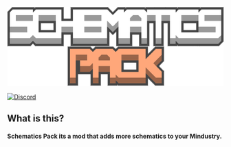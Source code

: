 ![logo](sprites/schematics-pack.png)

[![Discord](https://img.shields.io/discord/861700215227678730.svg?logo=discord&logoColor=white&logoWidth=20&labelColor=7289DA&label=Discord&color=17cf48)](https://discord.gg/P8zbP8xN8D)
## What is this?
#### Schematics Pack its a mod that adds more schematics to your Mindustry.
